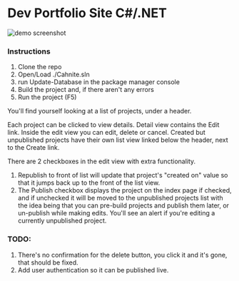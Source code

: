 # Dev Portfolio Site C#/.NET
![demo screenshot](https://www.kurtstrecker.com/project_imgs/dam_bot_sqr_350.jpg)
### Instructions
1. Clone the repo
2. Open/Load ./Cahnite.sln
3. run Update-Database in the package manager console
4. Build the project and, if there aren't any errors
5. Run the project (F5)

You'll find yourself looking at a list of projects, under a header. 

Each project can be clicked to view details.
Detail view contains the Edit link.
Inside the edit view you can edit, delete or cancel.
Created but unpublished projects have their own list view linked below the header, next to the Create link.

There are 2 checkboxes in the edit view with extra functionality. 

1. Republish to front of list will update that project's "created on" value so that it jumps back up to the front of the list view.
2. The Publish checkbox displays the project on the index page if checked, and if unchecked it will be moved to the unpublished projects list with
the idea being that you can pre-build projects and publish them later, or un-publish while making edits. 
You'll see an alert if you're editing a currently unpublished project.

### TODO:

1. There's no confirmation for the delete button, you click it and it's gone, that should be fixed.
2. Add user authentication so it can be published live.
